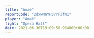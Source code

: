 ```yaml
---
title: "Amaè"
reportCode: "2dxwMnYH37rFJfN1"
player: "Amaè"
fight: "Opera Hall"
date: 2021-06-30T19:09:58.934000+00:00
---
```

